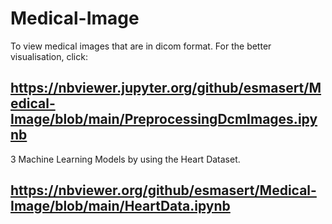 # Medical-Image

To view medical images that are in dicom format. 
For the better visualisation, click: 

https://nbviewer.jupyter.org/github/esmasert/Medical-Image/blob/main/PreprocessingDcmImages.ipynb 
-

3 Machine Learning Models by using the Heart Dataset.

https://nbviewer.org/github/esmasert/Medical-Image/blob/main/HeartData.ipynb
-
